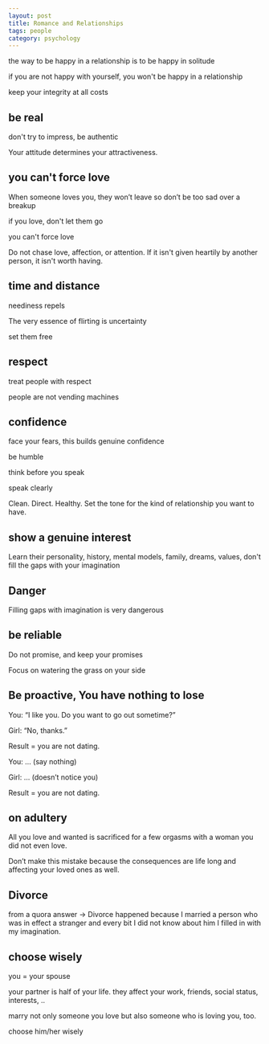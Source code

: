 ```yaml
---
layout: post
title: Romance and Relationships
tags: people
category: psychology
---
```



the way to be happy in a relationship is to be happy in solitude

if you are not happy with yourself, you won't be happy in a relationship

keep your integrity at all costs 

## be real

don't try to impress, be authentic

Your attitude determines your attractiveness.

## you can't force love

When someone loves you, they won’t leave so don’t be too sad over a breakup

if you love, don't let them go

you can't force love

Do not chase love, affection, or attention. If it isn't given heartily by another person, it isn't worth having.

## time and distance

neediness repels

The very essence of flirting is uncertainty

set them free

## respect

treat people with respect

people are not vending machines 

## confidence

face your fears, this builds genuine confidence

be humble 

think before you speak 

speak clearly

Clean. Direct. Healthy. Set the tone for the kind of relationship you want to have.

## show a genuine interest

Learn their personality, history, mental models, family, dreams, values, don't fill the gaps with your imagination 

## Danger

Filling gaps with imagination is very dangerous 

## be reliable 

Do not promise, and keep your promises

Focus on watering the grass on your side 

## Be proactive, You have nothing to lose

You: “I like you. Do you want to go out sometime?”

Girl: “No, thanks.”

Result = you are not dating.


You: … (say nothing)

Girl: … (doesn’t notice you)

Result = you are not dating.


## on adultery 

All you love and wanted is sacrificed for a few orgasms with a woman you did not even love.

Don’t make this mistake because the consequences are life long and affecting your loved ones as well. 

## Divorce

from a quora answer -> Divorce happened because I married a person who was in effect a stranger and every bit I did not know about him I filled in with my imagination.

## choose wisely

you = your spouse 

your partner is half of your life. they affect your work, friends, social status, interests, ..

marry not only someone you love but also someone who is loving you, too. 

choose him/her wisely 
